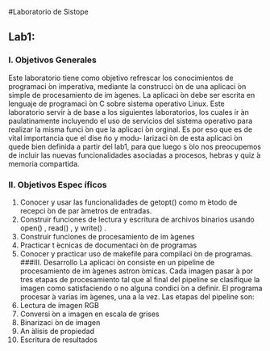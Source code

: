 #Laboratorio de Sistope

## Lab1:
### I. Objetivos Generales
Este laboratorio tiene como objetivo refrescar los conocimientos de programaci ́on imperativa, mediante
la construcci ́on de una aplicaci ́on simple de procesamiento de im ́agenes.  La aplicaci ́on debe ser escrita en
lenguaje de programaci ́on C sobre sistema operativo Linux.  Este laboratorio servir ́a de base a los siguientes
laboratorios, los cuales ir ́an paulatinamente incluyendo el uso de servicios del sistema operativo para realizar
la misma funci ́on que la aplicaci ́on orginal.  Es por eso que es de vital importancia que el dise ̃no y modu-
larizaci ́on de esta aplicaci ́on quede bien definida a partir del lab1, para que luego s ́olo nos preocupemos de
incluir las nuevas funcionalidades asociadas a procesos, hebras y quiz ́a memoria compartida.
### II.    Objetivos Espec ́ıficos
1.  Conocer y usar las funcionalidades de
getopt()
como m ́etodo de recepci ́on de par ́ametros de entradas.
2.  Construir funciones de lectura y escritura de archivos binarios usando
open()
,
read()
, y
write()
.
3.  Construir funciones de procesamiento de im ́agenes
4.  Practicar t ́ecnicas de documentaci ́on de programas
5.  Conocer y practicar uso de makefile para compilaci ́on de programas.
###III. Desarrollo
La aplicaci ́on consiste en un
pipeline
de procesamiento de im ́agenes astron ́omicas.  Cada imagen pasar ́a
por tres etapas de procesamiento tal que al final del
pipeline
se clasifique la imagen como satisfaciendo o no
alguna condici ́on a definir.  El programa procesar ́a varias im ́agenes, una a la vez.
Las etapas del
pipeline
son:
1.  Lectura de imagen RGB
2.  Conversi ́on a imagen en escala de grises
3.  Binarizaci ́on de imagen
4.  An ́alisis de propiedad
5.  Escritura de resultados
